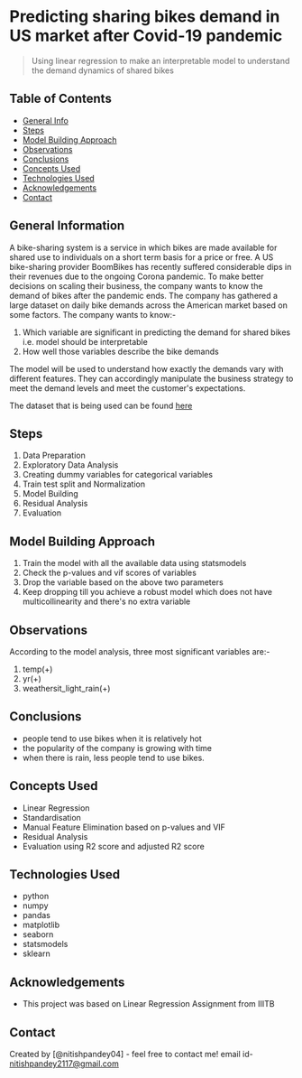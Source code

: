# Predicting sharing bikes demand in US market after Covid-19 pandemic
> Using linear regression to make an interpretable model to understand the demand dynamics of shared bikes

## Table of Contents
* [General Info](#general-information)
* [Steps](#steps)
* [Model Building Approach](#model-building-approach)
* [Observations](#observations)
* [Conclusions](#conclusions)
* [Concepts Used](#concepts-used)
* [Technologies Used](#technologies-used)
* [Acknowledgements](#acknowledgements)
* [Contact](#contact)

## General Information
A bike-sharing system is a service in which bikes are made available for shared use to individuals on a short term basis for a price or free. A US bike-sharing provider BoomBikes has recently suffered considerable dips in their revenues due to the ongoing Corona pandemic. To make better decisions on scaling their business, the company wants to know the demand of bikes after the pandemic ends. The company has gathered a large dataset on daily bike demands across the American market based on some factors. The company wants to know:-
1. Which variable are significant in predicting the demand for shared bikes i.e. model should be interpretable
2. How well those variables describe the bike demands

The model will be used to understand how exactly the demands vary with different features. They can accordingly manipulate the business strategy to meet the demand levels and meet the customer's expectations. 

The dataset that is being used can be found [here](https://drive.google.com/drive/folders/1rRl5ZahhC23KI-_P_NuXFm83P0vPzDp3?usp=sharing)

## Steps
1. Data Preparation
2. Exploratory Data Analysis
3. Creating dummy variables for categorical variables
4. Train test split and Normalization
5. Model Building
6. Residual Analysis
7. Evaluation

## Model Building Approach
1. Train the model with all the available data using statsmodels
2. Check the p-values and vif scores of variables
3. Drop the variable based on the above two parameters
4. Keep dropping till you achieve a robust model which does not have multicollinearity and there's no extra variable

## Observations
According to the model analysis, three most significant variables are:-
1. temp(+)
2. yr(+)
3. weathersit_light_rain(+)

## Conclusions
- people tend to use bikes when it is relatively hot
- the popularity of the company is growing with time
- when there is rain, less people tend to use bikes.

## Concepts Used
- Linear Regression
- Standardisation
- Manual Feature Elimination based on p-values and VIF
- Residual Analysis
- Evaluation using R2 score and adjusted R2 score

## Technologies Used
- python 
- numpy
- pandas
- matplotlib
- seaborn
- statsmodels
- sklearn

## Acknowledgements
- This project was based on Linear Regression Assignment from IIITB

## Contact
Created by [@nitishpandey04] - feel free to contact me!
email id- nitishpandey2117@gmail.com

